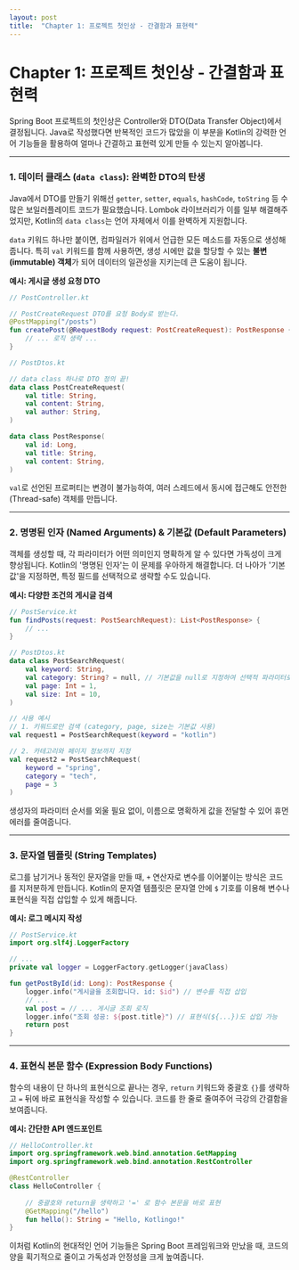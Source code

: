 ```yaml
---
layout: post
title:  "Chapter 1: 프로젝트 첫인상 - 간결함과 표현력"
---
```

# Chapter 1: 프로젝트 첫인상 - 간결함과 표현력

Spring Boot 프로젝트의 첫인상은 Controller와 DTO(Data Transfer Object)에서 결정됩니다. Java로 작성했다면 반복적인 코드가 많았을 이 부분을 Kotlin의 강력한 언어 기능들을 활용하여 얼마나 간결하고 표현력 있게 만들 수 있는지 알아봅니다.

---

### 1. 데이터 클래스 (`data class`): 완벽한 DTO의 탄생

Java에서 DTO를 만들기 위해선 `getter`, `setter`, `equals`, `hashCode`, `toString` 등 수많은 보일러플레이트 코드가 필요했습니다. Lombok 라이브러리가 이를 일부 해결해주었지만, Kotlin의 `data class`는 언어 자체에서 이를 완벽하게 지원합니다.

`data` 키워드 하나만 붙이면, 컴파일러가 위에서 언급한 모든 메소드를 자동으로 생성해줍니다. 특히 `val` 키워드를 함께 사용하면, 생성 시에만 값을 할당할 수 있는 **불변(immutable) 객체**가 되어 데이터의 일관성을 지키는데 큰 도움이 됩니다.

**예시: 게시글 생성 요청 DTO**

```kotlin
// PostController.kt

// PostCreateRequest DTO를 요청 Body로 받는다.
@PostMapping("/posts")
fun createPost(@RequestBody request: PostCreateRequest): PostResponse {
    // ... 로직 생략 ...
}

// PostDtos.kt

// data class 하나로 DTO 정의 끝!
data class PostCreateRequest(
    val title: String,
    val content: String,
    val author: String,
)

data class PostResponse(
    val id: Long,
    val title: String,
    val content: String,
)
```
`val`로 선언된 프로퍼티는 변경이 불가능하여, 여러 스레드에서 동시에 접근해도 안전한(Thread-safe) 객체를 만듭니다.

---

### 2. 명명된 인자 (Named Arguments) & 기본값 (Default Parameters)

객체를 생성할 때, 각 파라미터가 어떤 의미인지 명확하게 알 수 있다면 가독성이 크게 향상됩니다. Kotlin의 '명명된 인자'는 이 문제를 우아하게 해결합니다. 더 나아가 '기본값'을 지정하면, 특정 필드를 선택적으로 생략할 수도 있습니다.

**예시: 다양한 조건의 게시글 검색**

```kotlin
// PostService.kt
fun findPosts(request: PostSearchRequest): List<PostResponse> {
    // ...
}

// PostDtos.kt
data class PostSearchRequest(
    val keyword: String,
    val category: String? = null, // 기본값을 null로 지정하여 선택적 파라미터로 만듦
    val page: Int = 1,
    val size: Int = 10,
)

// 사용 예시
// 1. 키워드로만 검색 (category, page, size는 기본값 사용)
val request1 = PostSearchRequest(keyword = "kotlin")

// 2. 카테고리와 페이지 정보까지 지정
val request2 = PostSearchRequest(
    keyword = "spring",
    category = "tech",
    page = 3
)
```
생성자의 파라미터 순서를 외울 필요 없이, 이름으로 명확하게 값을 전달할 수 있어 휴먼 에러를 줄여줍니다.

---

### 3. 문자열 템플릿 (String Templates)

로그를 남기거나 동적인 문자열을 만들 때, `+` 연산자로 변수를 이어붙이는 방식은 코드를 지저분하게 만듭니다. Kotlin의 문자열 템플릿은 문자열 안에 `$` 기호를 이용해 변수나 표현식을 직접 삽입할 수 있게 해줍니다.

**예시: 로그 메시지 작성**

```kotlin
// PostService.kt
import org.slf4j.LoggerFactory

// ...
private val logger = LoggerFactory.getLogger(javaClass)

fun getPostById(id: Long): PostResponse {
    logger.info("게시글을 조회합니다. id: $id") // 변수를 직접 삽입
    // ...
    val post = // ... 게시글 조회 로직
    logger.info("조회 성공: ${post.title}") // 표현식(${...})도 삽입 가능
    return post
}
```

---

### 4. 표현식 본문 함수 (Expression Body Functions)

함수의 내용이 단 하나의 표현식으로 끝나는 경우, `return` 키워드와 중괄호 `{}`를 생략하고 `=` 뒤에 바로 표현식을 작성할 수 있습니다. 코드를 한 줄로 줄여주어 극강의 간결함을 보여줍니다.

**예시: 간단한 API 엔드포인트**

```kotlin
// HelloController.kt
import org.springframework.web.bind.annotation.GetMapping
import org.springframework.web.bind.annotation.RestController

@RestController
class HelloController {
    
    // 중괄호와 return을 생략하고 '=' 로 함수 본문을 바로 표현
    @GetMapping("/hello")
    fun hello(): String = "Hello, Kotlingo!"
}
```
이처럼 Kotlin의 현대적인 언어 기능들은 Spring Boot 프레임워크와 만났을 때, 코드의 양을 획기적으로 줄이고 가독성과 안정성을 크게 높여줍니다. 